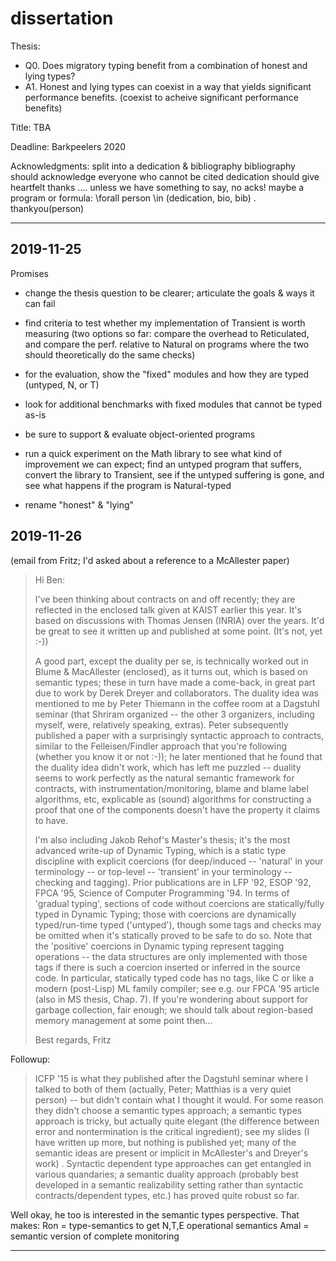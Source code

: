 dissertation
===

Thesis:
- Q0. Does migratory typing benefit from a combination of honest and lying types?
- A1. Honest and lying types can coexist in a way that yields significant
      performance benefits.
      (coexist to acheive significant performance benefits)

Title: TBA

Deadline: Barkpeelers 2020


Acknowledgments:
 split into a dedication & bibliography
 bibliography should acknowledge everyone who cannot be cited
 dedication should give heartfelt thanks
 .... unless we have something to say, no acks!
   maybe a program or formula: \forall person \in (dedication, bio, bib) . thankyou(person)

- - -

2019-11-25
---

Promises

- change the thesis question to be clearer; articulate the goals & ways it can fail

- find criteria to test whether my implementation of Transient is
  worth measuring (two options so far: compare the overhead to
  Reticulated, and compare the perf. relative to Natural on programs
  where the two should theoretically do the same checks)

- for the evaluation, show the "fixed" modules and how they are typed
  (untyped, N, or T)

- look for additional benchmarks with fixed modules that cannot be typed as-is

- be sure to support & evaluate object-oriented programs

- run a quick experiment on the Math library to see what kind of
  improvement we can expect; find an untyped program that suffers,
  convert the library to Transient, see if the untyped suffering is
  gone, and see what happens if the program is Natural-typed

- rename "honest" & "lying"


2019-11-26
---

(email from Fritz; I'd asked about a reference to a McAllester paper)

> Hi Ben:
> 
> I've been thinking about contracts on and off recently; they are reflected in
> the enclosed talk given at KAIST earlier this year.  It's based on discussions
> with Thomas Jensen (INRIA) over the years.  It'd be great to see it written up
> and published at some point.  (It's not, yet :-))
> 
> A good part, except the duality per se, is technically worked out in Blume &
> MacAllester (enclosed), as it turns out, which is based on semantic types;
> these in turn have made a come-back, in great part due to work by Derek Dreyer
> and collaborators.  The duality idea was mentioned to me by Peter Thiemann in
> the coffee room at a Dagstuhl seminar (that Shriram organized -- the other 3
> organizers, including myself, were, relatively speaking, extras).  Peter
> subsequently published a paper with a surprisingly syntactic approach to
> contracts, similar to the Felleisen/Findler approach that you're following
> (whether you know it or not :-)); he later mentioned that he found that the
> duality idea didn't work, which has left me puzzled -- duality seems to work
> perfectly as the natural semantic framework for contracts, with
> instrumentation/monitoring, blame and blame label algorithms, etc, explicable
> as (sound) algorithms for constructing a proof that one of the components
> doesn't have the property it claims to have.  
> 
> I'm also including Jakob Rehof's Master's thesis; it's the most advanced
> write-up of Dynamic Typing, which is a static type discipline with explicit
> coercions (for deep/induced -- 'natural' in your terminology -- or top-level --
> 'transient' in your terminology -- checking and tagging).  Prior publications
> are in LFP '92, ESOP '92, FPCA '95, Science of Computer Programming '94.  In
> terms of 'gradual typing', sections of code without coercions are
> statically/fully typed in Dynamic Typing; those with coercions are dynamically
> typed/run-time typed ('untyped'), though some tags and checks may be omitted
> when it's statically proved to be safe to do so.  Note that the 'positive'
> coercions in Dynamic typing represent tagging operations -- the data structures
> are only implemented with those tags if there is such a coercion inserted or
> inferred in the source code.  In particular, statically typed code has no tags,
> like C or like a modern (post-Lisp)  ML family compiler; see e.g. our FPCA '95
> article (also in MS thesis, Chap. 7).  If you're wondering about support for
> garbage collection, fair enough; we should talk about region-based memory
> management at some point then...
> 
> Best regards,
> Fritz

Followup:

> ICFP '15 is what they published after the Dagstuhl seminar where I talked to
> both of them (actually, Peter; Matthias is a very quiet person) -- but didn't
> contain what I thought it would.  For some reason they didn't choose a
> semantic types approach; a semantic types approach is tricky, but actually
> quite elegant (the difference between error and nontermination is the
> critical ingredient); see my slides (I have written up more, but nothing is
> published yet; many of the semantic ideas are present or implicit in
> McAllester's and Dreyer's work) .  Syntactic dependent type approaches can
> get entangled in various quandaries; a semantic duality approach (probably
> best developed in a semantic realizability setting rather than syntactic
> contracts/dependent types, etc.)  has proved quite robust so far.

Well okay, he too is interested in the semantic types perspective. That makes:
 Ron = type-semantics to get N,T,E operational semantics
 Amal = semantic version of complete monitoring

- - -


